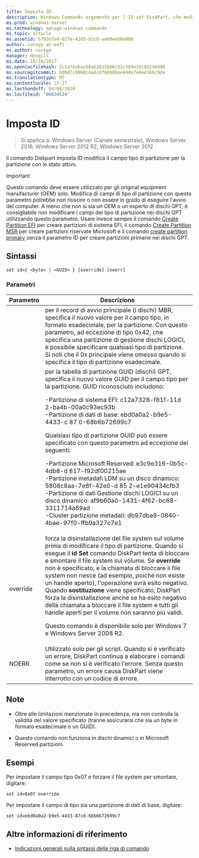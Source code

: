 ```yaml
---
title: Imposta ID
description: Windows Commands argomento per l'ID set DiskPart, che modifica il campo del tipo di partizione per la partizione con lo stato attivo.
ms.prod: windows-server
ms.technology: manage-windows-commands
ms.topic: article
ms.assetid: 5793d7ad-827e-4285-b2c6-ae60eeb0e886
author: coreyp-at-msft
ms.author: coreyp
manager: dongill
ms.date: 10/16/2017
ms.openlocfilehash: 2c1a7eabac68ab2615b66c51c509e32c8d246096
ms.sourcegitcommit: b00d7c8968c4adc8f699dbee694afe6ed36bc9de
ms.translationtype: MT
ms.contentlocale: it-IT
ms.lasthandoff: 04/08/2020
ms.locfileid: "80834534"
---
```

# <a name="set-id"></a>Imposta ID

>Si applica a: Windows Server (Canale semestrale), Windows Server 2016, Windows Server 2012 R2, Windows Server 2012

Il comando Diskpart imposta ID modifica il campo tipo di partizione per la partizione con lo stato attivo.  
  
> [!IMPORTANT]  
> Questo comando deve essere utilizzato per gli original equipment manufacturer \(OEM\) solo. Modifica di campi di tipo di partizione con questo parametro potrebbe non riuscire o non essere in grado di eseguire l'avvio del computer. A meno che non si sia un OEM o un esperto di dischi GPT, è consigliabile non modificare i campi del tipo di partizione nei dischi GPT utilizzando questo parametro. Usare invece sempre il comando [Create Partition EFI](create-partition-efi.md) per creare partizioni di sistema EFI, il comando [Create Partition MSR](create-partition-msr.md) per creare partizioni riservate Microsoft e il comando [create partition primary](create-partition-primary.md) senza il parametro ID per creare partizioni primarie nei dischi GPT.  
  
  
  
## <a name="syntax"></a>Sintassi  
  
```  
set id={ <byte> | <GUID> } [override] [noerr]  
```  
  
### <a name="parameters"></a>Parametri  
  
| Parametro |                                                                                                                                                                                                                                                                                                                                                                   Descrizione                                                                                                                                                                                                                                                                                                                                                                   |
|-----------|-------------------------------------------------------------------------------------------------------------------------------------------------------------------------------------------------------------------------------------------------------------------------------------------------------------------------------------------------------------------------------------------------------------------------------------------------------------------------------------------------------------------------------------------------------------------------------------------------------------------------------------------------------------------------------------------------------------------------------------------------|
|  <byte>   |                                                                                                                                                                                                       per il record di avvio principale \(i dischi\) MBR, specifica il nuovo valore per il campo tipo, in formato esadecimale, per la partizione. Con questo parametro, ad eccezione di tipo 0x42, che specifica una partizione di gestione dischi LOGICI, è possibile specificare qualsiasi tipo di partizione. Si noti che il 0x principale viene omesso quando si specifica il tipo di partizione esadecimale.                                                                                                                                                                                                       |
|  <GUID>   | per la tabella di partizione GUID \(dischi\) GPT, specifica il nuovo valore GUID per il campo tipo per la partizione. GUID riconosciuto includono:<p>-Partizione di sistema EFI: c12a7328\-f81f\-11d 2\-ba4b\-00a0c93ec93b<br />-Partizione di dati di base: ebd0a0a2\-b9e5\-4433\-c 87 0\-68b6b72699c7<p>Qualsiasi tipo di partizione GUID può essere specificato con questo parametro ad eccezione dei seguenti:<p>-Partizione Microsoft Reserved: e3c9e316\-0b5c\-4db8\-d 817\-f92df00215ae<br />-Partizione metadati LDM su un disco dinamico: 5808c8aa\-7e8f\-42e0\-d 85 2\-e1e90434cfb3<br />-Partizione di dati Gestione dischi LOGICI su un disco dinamico: af9b60a0\-1431\-4f62\-bc68\-3311714a69ad<br />-Cluster partizione metadati: db97dba9\-0840\-4bae\-97f0\-ffb9a327c7e1 |
| override  |                                                                forza la disinstallazione del file system sul volume prima di modificare il tipo di partizione. Quando si esegue il **id Set** comando DiskPart tenta di bloccare e smontare il file system sul volume. Se **override** non è specificato, e la chiamata di bloccare il file system non riesce \(ad esempio, poiché non esiste un handle aperto\), l'operazione avrà esito negativo. Quando **sostituzione** viene specificato, DiskPart forza la disinstallazione anche se ha esito negativo della chiamata a bloccare il file system e tutti gli handle aperti per il volume non saranno più validi.<p>Questo comando è disponibile solo per Windows 7 e Windows Server 2008 R2.                                                                 |
|   NOERR   |                                                                                                                                                                                                                                                                    Utilizzato solo per gli script. Quando si è verificato un errore, DiskPart continua a elaborare i comandi come se non si è verificato l'errore. Senza questo parametro, un errore causa DiskPart viene interrotto con un codice di errore.                                                                                                                                                                                                                                                                    |
  
## <a name="remarks"></a>Note  
  
-   Oltre alle limitazioni menzionate in precedenza, ma non controlla la validità del valore specificato \(tranne assicurarsi che sia un byte in formato esadecimale o un GUID\).  
  
-   Questo comando non funziona in dischi dinamici o in Microsoft Reserved partizioni.  
  
## <a name="examples"></a><a name=BKMK_examples></a>Esempi  
Per impostare il campo tipo 0x07 e forzare il file system per smontare, digitare:  
  
```  
set id=0x07 override  
```  
  
Per impostare il campo di tipo sia una partizione di dati di base, digitare:  
  
```  
set id=ebd0a0a2-b9e5-4433-87c0-68b6b72699c7  
```  
  
## <a name="additional-references"></a>Altre informazioni di riferimento  
- [Indicazioni generali sulla sintassi della riga di comando](command-line-syntax-key.md)  
  

  

